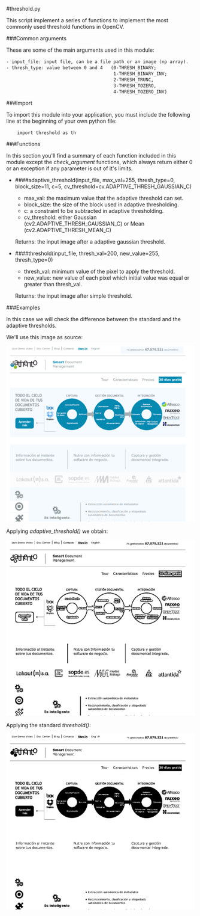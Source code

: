 #threshold.py

This script implement a series of functions to implement the most commonly used threshold functions in OpenCV.


###Common arguments

These are some of the main arguments used in this module:

    - input_file: input file, can be a file path or an image (np array).
    - thresh_type: value between 0 and 4   (0-THRESH_BINARY;
                                            1-THRESH_BINARY_INV;
                                            2-THRESH_TRUNC,
                                            3-THRESH_TOZERO,
                                            4-THRESH_TOZERO_INV)



###Import

To import this module into your application, you must include the following 
line at the beginning of your own python file:

        import threshold as th


###Functions

In this section you'll find a summary of each function included in this module
except the *check_argument* functions, which always return either 0 or an
exception if any parameter is out of it's limits.


- ####adaptive_threshold(input_file, max_val=255, thresh_type=0, block_size=11, c=5, cv_threshold=cv.ADAPTIVE_THRESH_GAUSSIAN_C)

    - max_val: the maximum value that the adaptive threshold can set.
    - block_size: the size of the block used in adaptive thresholding.
    - c: a constraint to be subtracted in adaptive thresholding.
    - cv_threshold: either Gaussian (cv2.ADAPTIVE_THRESH_GAUSSIAN_C)
    or Mean (cv2.ADAPTIVE_THRESH_MEAN_C)

    Returns: the input image after a adaptive gaussian threshold.


- ####threshold(input_file, thresh_val=200, new_value=255, thresh_type=0)

    - thresh_val: minimum value of the pixel to apply the threshold.
    - new_value: new value of each pixel which initial value
     was equal or greater than thresh_val.

    Returns: the input image after simple threshold.


###Examples

In this case we will check the difference between the standard and the adaptive thresholds.

We'll use this image as source:

![source](../../resources/input_ftm.png)

Applying *adaptive_threshold()* we obtain:

![adaptive-threshold](../../resources/threshold-adapt-output.png)

Applying the standard *threshold()*:

![threshold](../../resources/threshold-output.png)
